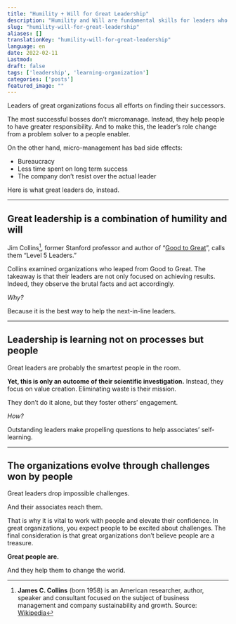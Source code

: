 ```yaml
---
title: "Humility + Will for Great Leadership"
description: "Humility and Will are fundamental skills for leaders who aspire to be great and reach results."
slug: "humility-will-for-great-leadership"
aliases: []
translationKey: "humility-will-for-great-leadership"
language: en
date: 2022-02-11
Lastmod: 
draft: false 
tags: ['leadership', 'learning-organization']
categories: ['posts']
featured_image: ""
---
```

Leaders of great organizations focus all efforts on finding their successors.

The most successful bosses don’t micromanage. Instead, they help people to have greater responsibility. And to make this, the leader’s role change from a problem solver to a people enabler.

On the other hand, micro-management has bad side effects:

* Bureaucracy
* Less time spent on long term success
* The company don’t resist over the actual leader

Here is what great leaders do, instead.

---

## Great leadership is a combination of humility and will

Jim Collins[^1], former Stanford professor and author of “[Good to Great](https://amzn.to/4g902Qd)”, calls them “Level 5 Leaders.”

Collins examined organizations who leaped from Good to Great. The takeaway is that their leaders are not only focused on achieving results. Indeed, they observe the brutal facts and act accordingly.

*Why?*

Because it is the best way to help the next-in-line leaders.

---

## Leadership is learning not on processes but people

Great leaders are probably the smartest people in the room.

**Yet, this is only an outcome of their scientific investigation.** Instead, they focus on value creation. Eliminating waste is their mission.

They don’t do it alone, but they foster others’ engagement.

*How?*

Outstanding leaders make propelling questions to help associates’ self-learning.

---

## The organizations evolve through challenges won by people

Great leaders drop impossible challenges.

And their associates reach them.

That is why it is vital to work with people and elevate their confidence. In great organizations, you expect people to be excited about challenges. The final consideration is that great organizations don’t believe people are a treasure.

**Great people are.**

And they help them to change the world.

[^1]: **James C. Collins** (born 1958) is an American researcher, author, speaker and consultant focused on the subject of business management and company sustainability and growth. Source: [Wikipedia](https://en.wikipedia.org/wiki/James%20C.%20Collins)
